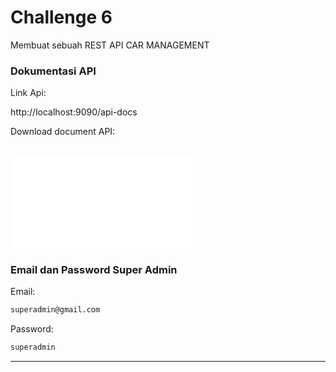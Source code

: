 # **Challenge 6**
Membuat sebuah REST API CAR MANAGEMENT

### Dokumentasi API
Link Api:

http://localhost:9090/api-docs

Download document API:

![Download JSON](swagger.json)
---

### Email dan Password Super Admin
Email:
```sh
superadmin@gmail.com
```
Password:
```sh
superadmin
```
---
